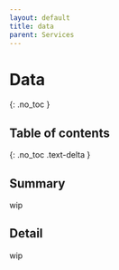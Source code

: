 ```yaml
---
layout: default
title: data
parent: Services
---
```


# Data
{: .no_toc }

## Table of contents
{: .no_toc .text-delta }

## Summary
wip

## Detail
wip